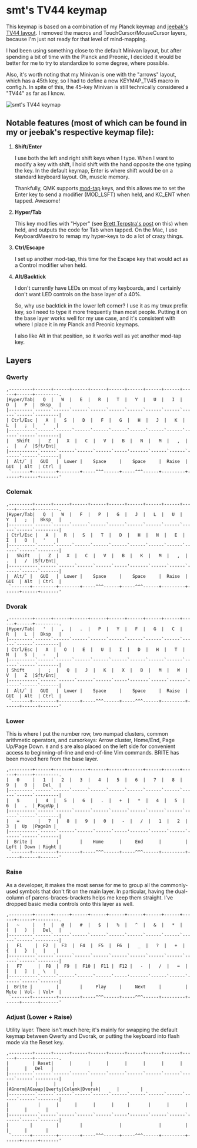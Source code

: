 # smt's TV44 keymap

This keymap is based on a combination of my Planck keymap and [jeebak's TV44 layout](https://github.com/qmk/qmk_firmware/tree/master/keyboards/tv44/keymaps/jeebak). I removed the macros and TouchCursor/MouseCursor layers, because I'm just not ready for that level of mind-mapping.

I had been using something close to the default Minivan layout, but after spending a bit of time with the Planck and Preonic, I decided it would be better for me to try to standardize to some degree, where possible.

Also, it's worth noting that my Minivan is one with the "arrows" layout, which has a 45th key, so I had to define a new KEYMAP_TV45 macro in config.h. In spite of this, the 45-key Minivan is still technically considered a "TV44" as far as I know.

![smt's TV44 keymap](https://i.imgur.com/Y4n6eHj.png)

## Notable features (most of which can be found in my or jeebak's respective keymap file):

1. **Shift/Enter**

    I use both the left and right shift keys when I type. When I want to modify a key with shift, I hold shift with the hand opposite the one typing the key. In the default keymap, Enter is where shift would be on a standard keyboard layout. Oh, muscle memory.

    Thankfully, QMK supports [mod-tap](https://github.com/jackhumbert/qmk_firmware/wiki#fun-with-modifier-keys) keys, and this allows me to set the Enter key to send a modifier (MOD_LSFT) when held, and KC_ENT when tapped. Awesome!

2. **Hyper/Tab**

    This key modifies with "Hyper" (see [Brett Terpstra's post](http://brettterpstra.com/2012/12/08/a-useful-caps-lock-key/) on this) when held, and outputs the code for Tab when tapped. On the Mac, I use KeyboardMaestro to remap my hyper-keys to do a lot of crazy things.

3. **Ctrl/Escape**
    
    I set up another mod-tap, this time for the Escape key that would act as a Control modifier when held.
    
4. **Alt/Backtick**

    I don't currently have LEDs on most of my keyboards, and I certainly don't want LED controls on the base layer of a 40%.

    So, why use backtick in the lower left corner? I use it as my tmux prefix key, so I need to type it more frequently than most people. Putting it on the base layer works well for my use case, and it's consistent with where I place it in my Planck and Preonic keymaps.

    I also like Alt in that position, so it works well as yet another mod-tap key.


## Layers

### Qwerty

```
,---------+------+------+------+------+------+------+------+------+------+------+---------.
|Hyper/Tab|   Q  |   W  |   E  |   R  |   T  |   Y  |   U  |   I  |   O  |   P  |  Bksp   |
|---------`------`------`------`------`------`------`------`------`------`------`---------|
| Ctrl/Esc |   A  |   S  |   D  |   F  |   G  |   H  |   J  |   K  |   L  |   ;  |   '    |
|----------`------`------`------`------`------`------`------`------`------`------`--------|
|   Shift   |   Z  |   X  |   C  |   V  |   B  |   N  |   M  |   ,  |   .  |   /  |Sft/Ent|
|-----------`------`------`------`------`-----'-------`------`------`------`------`-------|
|  Alt/` |   GUI   |  Lower |    Space     |    Space     |  Raise  | GUI  | Alt  | Ctrl  |
 `-------+---------+--------+-----^^^------+-----^^^------+---------+------+------+-------'
```

### Colemak

```
,---------+------+------+------+------+------+------+------+------+------+------+---------.
|Hyper/Tab|   Q  |   W  |   F  |   P  |   G  |   J  |   L  |   U  |   Y  |   ;  |  Bksp   |
|---------`------`------`------`------`------`------`------`------`------`------`---------|
| Ctrl/Esc |   A  |   R  |   S  |   T  |   D  |   H  |   N  |   E  |   I  |   O  |   '    |
|----------`------`------`------`------`------`------`------`------`------`------`--------|
|   Shift   |   Z  |   X  |   C  |   V  |   B  |   K  |   M  |   ,  |   .  |   /  |Sft/Ent|
|-----------`------`------`------`------`-----'-------`------`------`------`------`-------|
|  Alt/` |   GUI   |  Lower |    Space     |    Space     |  Raise  | GUI  | Alt  | Ctrl  |
 `-------+---------+--------+-----^^^------+-----^^^------+---------+------+------+-------'
```

### Dvorak

```
,---------+------+------+------+------+------+------+------+------+------+------+---------.
|Hyper/Tab|   '  |   ,  |   .  |   P  |   Y  |   F  |   G  |   C  |   R  |   L  |  Bksp   |
|---------`------`------`------`------`------`------`------`------`------`------`---------|
| Ctrl/Esc |   A  |   O  |   E  |   U  |   I  |   D  |   H  |   T  |   N  |   S  |   -    |
|----------`------`------`------`------`------`------`------`------`------`------`--------|
| Shift     |   ;  |   Q  |   J  |   K  |   X  |   B  |   M  |   W  |   V  |   Z  |Sft/Ent|
|-----------`------`------`------`------`-----'-------`------`------`------`------`-------|
|  Alt/` |   GUI   |  Lower |    Space     |    Space     |  Raise  | GUI  | Alt  | Ctrl  |
 `-------+---------+--------+-----^^^------+-----^^^------+---------+------+------+-------'
```

### Lower

This is where I put the number row, two numpad clusters, common arithmetic operators, and cursorkeys: Arrow cluster, Home/End, Page Up/Page Down. `0` and `$` are also placed on the left side for convenient access to beginning-of-line and end-of-line Vim commands. BRITE has been moved here from the base layer.

```
,---------+------+------+------+------+------+------+------+------+------+------+---------.
|   0     |   1  |   2  |   3  |   4  |   5  |   6  |   7  |   8  |   9  |   0  |   Del   |
|---------`------`------`------`------`------`------`------`------`------`------`---------|
|   $      |   4  |   5  |   6  |   .  |   +  |   *  |   4  |   5  |   6  |   .  | PageUp |
|----------`------`------`------`------`------`------`------`------`------`------`--------|
|   =       |   7  |   8  |   9  |   0  |   -  |   /  |   1  |   2  |   3  |  Up  |PageDn |
|-----------`------`------`------`------`-----'-------`------`------`------`------`-------|
|  Brite |         |        |    Home      |     End      |         | Left | Down | Right |
 `-------+---------+--------+-----^^^------+-----^^^------+---------+------+------+-------'
```

### Raise

As a developer, it makes the most sense for me to group all the commonly-used symbols that don't fit on the main layer. In particular, having the dual-column of parens-braces-brackets helps me keep them straight. I've dropped basic media controls onto this layer as well.

```
,---------+------+------+------+------+------+------+------+------+------+------+---------.
|   ~     |   !  |   @  |   #  |   $  |   %  |   ^  |   &  |   *  |   (  |   )  |   Del   |
|---------`------`------`------`------`------`------`------`------`------`------`---------|
|   F1     |  F2  |  F3  |  F4  |  F5  |  F6  |   _  |   ?  |   +  |   {  |   }  |   |    |
|----------`------`------`------`------`------`------`------`------`------`------`--------|
|   F7      |  F8  |  F9  |  F10 |  F11 |  F12 |   -  |   /  |   =  |   [  |   ]  |   \   |
|-----------`------`------`------`------`-----'-------`------`------`------`------`-------|
|  Brite |         |        |     Play     |     Next     |         | Mute | Vol- | Vol+  |
 `-------+---------+--------+-----^^^------+-----^^^------+---------+------+------+-------'
```

### Adjust (Lower + Raise)

Utility layer. There isn't much here; it's mainly for swapping the default keymap between Qwerty and Dvorak, or putting the keyboard into flash mode via the Reset key.

```
,---------+------+------+------+------+------+------+------+------+------+------+---------.
|         | Reset|      |      |      |      |      |      |      |      |      |   Del   |
|---------`------`------`------`------`------`------`------`------`------`------`---------|
|          |      |      |      |      |AGnorm|AGswap|Qwerty|Colemk|Dvorak|      |        |
|----------`------`------`------`------`------`------`------`------`------`------`--------|
|           |      |      |      |      |     |       |      |      |      |      |       |
|-----------`------`------`------`------`-----'-------`------`------`------`------`-------|
|        |         |        |              |              |         |      |      |       |
 `-------+---------+--------+-----^^^------+-----^^^------+---------+------+------+-------'
```
